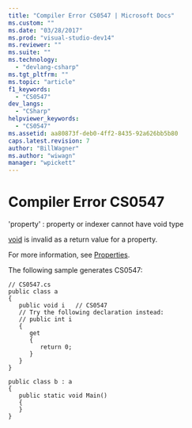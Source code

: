 ```yaml
---
title: "Compiler Error CS0547 | Microsoft Docs"
ms.custom: ""
ms.date: "03/28/2017"
ms.prod: "visual-studio-dev14"
ms.reviewer: ""
ms.suite: ""
ms.technology: 
  - "devlang-csharp"
ms.tgt_pltfrm: ""
ms.topic: "article"
f1_keywords: 
  - "CS0547"
dev_langs: 
  - "CSharp"
helpviewer_keywords: 
  - "CS0547"
ms.assetid: aa80873f-deb0-4ff2-8435-92a626bb5b80
caps.latest.revision: 7
author: "BillWagner"
ms.author: "wiwagn"
manager: "wpickett"
---
```

# Compiler Error CS0547
'property' : property or indexer cannot have void type  
  
 [void](../../csharp/language-reference/keywords/void.md) is invalid as a return value for a property.  
  
 For more information, see [Properties](../../csharp/programming-guide/classes-and-structs/properties.md).  
  
 The following sample generates CS0547:  
  
```  
// CS0547.cs  
public class a  
{  
   public void i   // CS0547  
   // Try the following declaration instead:  
   // public int i  
   {  
      get  
      {  
         return 0;  
      }  
   }  
}  
  
public class b : a  
{  
   public static void Main()  
   {  
   }  
}  
```